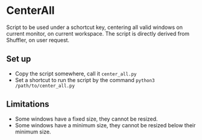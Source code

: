# CenterAll
Script to be used under a schortcut key, centering all valid windows on current monitor, on current workspace. The script is directly derived from Shuffler, on user request.

## Set up
- Copy the script somewhere, call it `center_all.py`
- Set a shortcut to run the script by the command `python3 /path/to/center_all.py`

## Limitations
- Some windows have a fixed size, they cannot be resized.
- Some windows have a minimum size, they cannot be resized below their minimum size.

